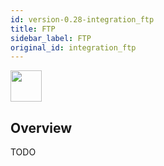 ```yaml
---
id: version-0.28-integration_ftp
title: FTP
sidebar_label: FTP
original_id: integration_ftp
---
```



<img src="https://renative.org/img/ic_integrations.png" width=50 height=50 />

## Overview

TODO
